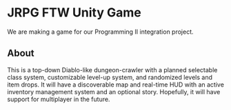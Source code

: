 
# JRPG FTW Unity Game
We are making a game for our Programming II integration project.

<h2>
About
</h2>
This is a top-down Diablo-like dungeon-crawler with a planned selectable class system, customizable level-up system, and randomized levels and item drops. It will have a discoverable map and real-time HUD with an active inventory management system and an optional story. Hopefully, it will have support for multiplayer in the future.
